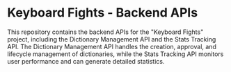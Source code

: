 # Keyboard Fights - Backend APIs
This repository contains the backend APIs for the "Keyboard Fights" project, including the Dictionary Management API and the Stats Tracking API. The Dictionary Management API handles the creation, approval, and lifecycle management of dictionaries, while the Stats Tracking API monitors user performance and can generate detailed statistics.